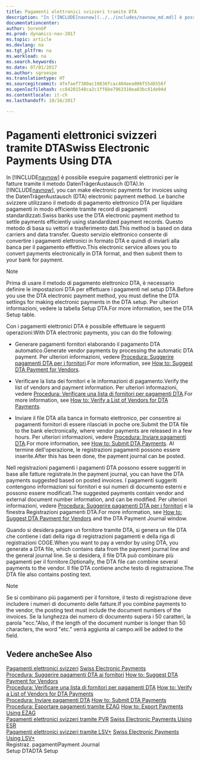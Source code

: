 ```yaml
---
title: Pagamenti elettronici svizzeri tramite DTA
description: "In [!INCLUDE[navnow](../../includes/navnow_md.md)] è possibile eseguire pagamenti elettronici per le fatture tramite il metodo DatenTrägerAustausch (DTA). Le banche svizzere utilizzano il metodo di pagamento elettronico DTA per liquidare pagamenti in modo efficiente tramite record di pagamenti standardizzati. Questo metodo di basa su vettori e trasferimento dati. Questo servizio elettronico consente di convertire i pagamenti elettronici in formato DTA e quindi di inviarli alla banca per il pagamento effettivo."
documentationcenter: 
author: SorenGP
ms.prod: dynamics-nav-2017
ms.topic: article
ms.devlang: na
ms.tgt_pltfrm: na
ms.workload: na
ms.search.keywords: 
ms.date: 07/01/2017
ms.author: sgroespe
ms.translationtype: HT
ms.sourcegitcommit: 4fefaef7380ac10836fcac404eea006f55d8556f
ms.openlocfilehash: cc84201548ca2c1ff6be7963310ea83bc81de94d
ms.contentlocale: it-ch
ms.lasthandoff: 10/16/2017

---
```

# <a name="swiss-electronic-payments-using-dta"></a><span data-ttu-id="baca2-106">Pagamenti elettronici svizzeri tramite DTA</span><span class="sxs-lookup"><span data-stu-id="baca2-106">Swiss Electronic Payments Using DTA</span></span>
<span data-ttu-id="baca2-107">In [!INCLUDE[navnow](../../includes/navnow_md.md)] è possibile eseguire pagamenti elettronici per le fatture tramite il metodo DatenTrägerAustausch (DTA).</span><span class="sxs-lookup"><span data-stu-id="baca2-107">In [!INCLUDE[navnow](../../includes/navnow_md.md)], you can make electronic payments for invoices using the DatenTrägerAustausch (DTA) electronic payment method.</span></span> <span data-ttu-id="baca2-108">Le banche svizzere utilizzano il metodo di pagamento elettronico DTA per liquidare pagamenti in modo efficiente tramite record di pagamenti standardizzati.</span><span class="sxs-lookup"><span data-stu-id="baca2-108">Swiss banks use the DTA electronic payment method to settle payments efficiently using standardized payment records.</span></span> <span data-ttu-id="baca2-109">Questo metodo di basa su vettori e trasferimento dati.</span><span class="sxs-lookup"><span data-stu-id="baca2-109">This method is based on data carriers and data transfer.</span></span> <span data-ttu-id="baca2-110">Questo servizio elettronico consente di convertire i pagamenti elettronici in formato DTA e quindi di inviarli alla banca per il pagamento effettivo.</span><span class="sxs-lookup"><span data-stu-id="baca2-110">This electronic service allows you to convert payments electronically in DTA format, and then submit them to your bank for payment.</span></span>  
  
> [!NOTE]  
>  <span data-ttu-id="baca2-111">Prima di usare il metodo di pagamento elettronico DTA, è necessario definire le impostazioni DTA per effettuare i pagamenti nel setup DTA.</span><span class="sxs-lookup"><span data-stu-id="baca2-111">Before you use the DTA electronic payment method, you must define the DTA settings for making electronic payments in the DTA setup.</span></span> <span data-ttu-id="baca2-112">Per ulteriori informazioni, vedere la tabella Setup DTA.</span><span class="sxs-lookup"><span data-stu-id="baca2-112">For more information, see the DTA Setup table.</span></span>  
  
 <span data-ttu-id="baca2-113">Con i pagamenti elettronici DTA è possibile effettuare le seguenti operazioni:</span><span class="sxs-lookup"><span data-stu-id="baca2-113">With DTA electronic payments, you can do the following:</span></span>  
  
-   <span data-ttu-id="baca2-114">Generare pagamenti fornitori elaborando il pagamento DTA automatico.</span><span class="sxs-lookup"><span data-stu-id="baca2-114">Generate vendor payments by processing the automatic DTA payment.</span></span> <span data-ttu-id="baca2-115">Per ulteriori informazioni, vedere [Procedura: Suggerire pagamenti DTA per i fornitori](how-to-suggest-dta-payment-for-vendors.md).</span><span class="sxs-lookup"><span data-stu-id="baca2-115">For more information, see [How to: Suggest DTA Payment for Vendors](how-to-suggest-dta-payment-for-vendors.md).</span></span>  
  
-   <span data-ttu-id="baca2-116">Verificare la lista dei fornitori e le informazioni di pagamento.</span><span class="sxs-lookup"><span data-stu-id="baca2-116">Verify the list of vendors and payment information.</span></span> <span data-ttu-id="baca2-117">Per ulteriori informazioni, vedere [Procedura: Verificare una lista di fornitori per pagamenti DTA](how-to-verify-a-list-of-vendors-for-dta-payments.md).</span><span class="sxs-lookup"><span data-stu-id="baca2-117">For more information, see [How to: Verify a List of Vendors for DTA Payments](how-to-verify-a-list-of-vendors-for-dta-payments.md).</span></span>  
  
-   <span data-ttu-id="baca2-118">Inviare il file DTA alla banca in formato elettronico, per consentire ai pagamenti fornitori di essere rilasciati in poche ore.</span><span class="sxs-lookup"><span data-stu-id="baca2-118">Submit the DTA file to the bank electronically, where vendor payments are released in a few hours.</span></span> <span data-ttu-id="baca2-119">Per ulteriori informazioni, vedere [Procedura: Inviare pagamenti DTA](how-to-submit-dta-payments.md).</span><span class="sxs-lookup"><span data-stu-id="baca2-119">For more information, see [How to: Submit DTA Payments](how-to-submit-dta-payments.md).</span></span> <span data-ttu-id="baca2-120">Al termine dell'operazione, le registrazioni pagamenti possono essere inserite.</span><span class="sxs-lookup"><span data-stu-id="baca2-120">After this has been done, the payment journal can be posted.</span></span>  
  
 <span data-ttu-id="baca2-121">Nell registrazioni pagamenti i pagamenti DTA possono essere suggeriti in base alle fatture registrate.</span><span class="sxs-lookup"><span data-stu-id="baca2-121">In the payment journal, you can have the DTA payments suggested based on posted invoices.</span></span> <span data-ttu-id="baca2-122">I pagamenti suggeriti contengono informazioni sui fornitori e sui numeri di documento esterni e possono essere modificati.</span><span class="sxs-lookup"><span data-stu-id="baca2-122">The suggested payments contain vendor and external document number information, and can be modified.</span></span> <span data-ttu-id="baca2-123">Per ulteriori informazioni, vedere [Procedura: Suggerire pagamenti DTA per i fornitori](how-to-suggest-dta-payment-for-vendors.md) e la finestra Registrazioni pagamenti DTA.</span><span class="sxs-lookup"><span data-stu-id="baca2-123">For more information, see [How to: Suggest DTA Payment for Vendors](how-to-suggest-dta-payment-for-vendors.md) and the DTA Payment Journal window.</span></span>  
  
 <span data-ttu-id="baca2-124">Quando si desidera pagare un fornitore tramite DTA, si genera un file DTA che contiene i dati della riga di registrazioni pagamenti e della riga di registrazioni COGE.</span><span class="sxs-lookup"><span data-stu-id="baca2-124">When you want to pay a vendor by using DTA, you generate a DTA file, which contains data from the payment journal line and the general journal line.</span></span> <span data-ttu-id="baca2-125">Se si desidera, il file DTA può combinare più pagamenti per il fornitore.</span><span class="sxs-lookup"><span data-stu-id="baca2-125">Optionally, the DTA file can combine several payments to the vendor.</span></span> <span data-ttu-id="baca2-126">Il file DTA contiene anche testo di registrazione.</span><span class="sxs-lookup"><span data-stu-id="baca2-126">The DTA file also contains posting text.</span></span>  
  
> [!NOTE]  
>  <span data-ttu-id="baca2-127">Se si combinano più pagamenti per il fornitore, il testo di registrazione deve includere i numeri di documento delle fatture.</span><span class="sxs-lookup"><span data-stu-id="baca2-127">If you combine payments to the vendor, the posting text must include the document numbers of the invoices.</span></span> <span data-ttu-id="baca2-128">Se la lunghezza dei numero di documento supera i 50 caratteri, la parola "ecc."</span><span class="sxs-lookup"><span data-stu-id="baca2-128">Also, if the length of the document number is longer than 50 characters, the word "etc."</span></span> <span data-ttu-id="baca2-129">verrà aggiunta al campo.</span><span class="sxs-lookup"><span data-stu-id="baca2-129">will be added to the field.</span></span>  
  
## <a name="see-also"></a><span data-ttu-id="baca2-130">Vedere anche</span><span class="sxs-lookup"><span data-stu-id="baca2-130">See Also</span></span>  
 <span data-ttu-id="baca2-131">[Pagamenti elettronici svizzeri](swiss-electronic-payments.md) </span><span class="sxs-lookup"><span data-stu-id="baca2-131">[Swiss Electronic Payments](swiss-electronic-payments.md) </span></span>  
 <span data-ttu-id="baca2-132">[Procedura: Suggerire pagamenti DTA ai fornitori](how-to-suggest-dta-payment-for-vendors.md) </span><span class="sxs-lookup"><span data-stu-id="baca2-132">[How to: Suggest DTA Payment for Vendors](how-to-suggest-dta-payment-for-vendors.md) </span></span>  
 <span data-ttu-id="baca2-133">[Procedura: Verificare una lista di fornitori per pagamenti DTA](how-to-verify-a-list-of-vendors-for-dta-payments.md) </span><span class="sxs-lookup"><span data-stu-id="baca2-133">[How to: Verify a List of Vendors for DTA Payments](how-to-verify-a-list-of-vendors-for-dta-payments.md) </span></span>  
 <span data-ttu-id="baca2-134">[Procedura: Inviare pagamenti DTA](how-to-submit-dta-payments.md) </span><span class="sxs-lookup"><span data-stu-id="baca2-134">[How to: Submit DTA Payments](how-to-submit-dta-payments.md) </span></span>  
 <span data-ttu-id="baca2-135">[Procedura: Esportare pagamenti tramite EZAG](how-to-export-payments-using-ezag.md) </span><span class="sxs-lookup"><span data-stu-id="baca2-135">[How to: Export Payments Using EZAG](how-to-export-payments-using-ezag.md) </span></span>  
 <span data-ttu-id="baca2-136">[Pagamenti elettronici svizzeri tramite PVR](swiss-electronic-payments-using-esr.md) </span><span class="sxs-lookup"><span data-stu-id="baca2-136">[Swiss Electronic Payments Using ESR](swiss-electronic-payments-using-esr.md) </span></span>  
 <span data-ttu-id="baca2-137">[Pagamenti elettronici svizzeri tramite LSV+](swiss-electronic-payments-using-lsv-.md) </span><span class="sxs-lookup"><span data-stu-id="baca2-137">[Swiss Electronic Payments Using LSV+](swiss-electronic-payments-using-lsv-.md) </span></span>  
 <span data-ttu-id="baca2-138">Registraz. pagamenti</span><span class="sxs-lookup"><span data-stu-id="baca2-138">Payment Journal</span></span>   
 <span data-ttu-id="baca2-139">Setup DTA</span><span class="sxs-lookup"><span data-stu-id="baca2-139">DTA Setup</span></span>
